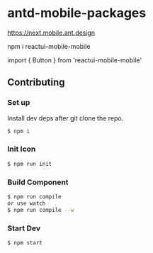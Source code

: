 # antd-mobile-packages

https://next.mobile.ant.design

npm i reactui-mobile-mobile

import { Button } from 'reactui-mobile-mobile'

## Contributing

### Set up

Install dev deps after git clone the repo.

```bash
$ npm i
```

### Init Icon

```bash
$ npm run init
```

### Build Component

```bash
$ npm run compile
or use watch
$ npm run compile --w
```

### Start Dev

```bash
$ npm start
```
